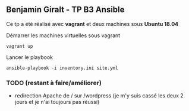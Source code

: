 ## Benjamin Giralt - TP B3 Ansible

Ce tp a été réalisé avec **vagrant**  et deux machines sous **Ubuntu 18.04**

Démarrer les machines virtuelles sous vagrant
```
vagrant up
```

Lancer le playbook
```
ansible-playbook -i inventory.ini site.yml
```

### TODO (restant à faire/améliorer)
* redirection Apache de / sur /wordpress (je m'y suis cassé les deux 2 jours et je n'ai toujours pas réussi)
